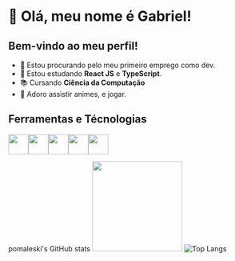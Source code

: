 # 👋 Olá, meu nome é Gabriel!
## Bem-vindo ao meu perfil!

- 🔭 Estou procurando pelo meu primeiro emprego como dev.
- 🌱 Estou estudando **React JS** e **TypeScript**.
- 📚 Cursando **Ciência da Computação**
- 💜 Adoro assistir animes, e jogar.

## Ferramentas e Técnologias

<img loading="lazy" width="40" height="40" src="https://cdn.jsdelivr.net/gh/devicons/devicon/icons/html5/html5-original.svg" /><img loading="lazy" width="40" height="40" src="https://cdn.jsdelivr.net/gh/devicons/devicon/icons/css3/css3-original.svg" /><img loading="lazy" width="40" height="40" src="https://cdn.jsdelivr.net/gh/devicons/devicon/icons/typescript/typescript-original.svg" /><img loading="lazy" width="40" height="40" src="https://cdn.jsdelivr.net/gh/devicons/devicon/icons/react/react-original.svg" /><img loading="lazy" width="40" height="40" src="https://cdn.jsdelivr.net/gh/devicons/devicon/icons/git/git-original.svg" />

pomaleski's GitHub stats
<img loading="lazy" height="180em" src="https://github-readme-stats.vercel.app/api?username=pomaleski&theme=jolly&show_icons=true" />
![Top Langs](https://github-readme-stats.vercel.app/api/top-langs/?username=pomaleski&layout=compact&theme=jolly&hide=hack,dockerfile)
